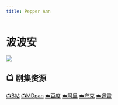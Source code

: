 ```yaml
---
title: Pepper Ann
---
```

# 波波安

![](/assets/image/pepper-ann.jpg)

## **📺 剧集资源** <Badge type="tip" text="B站UP@大袁 译制" />

[📺B站](https://space.bilibili.com/12757085/search/video?keyword=%E6%B3%A2%E6%B3%A2%E5%AE%89) [📺MDpan](https://pan.mdsub.top/zh-CN/%E6%B3%A2%E6%B3%A2%E5%AE%89/) [☁️百度](https://pan.baidu.com/s/1ij8O2UW-qPvbbe7hJ03bBw?pwd=tsgv) [☁️阿里](https://www.alipan.com/s/pp1WHo5cQsj) [☁️夸克](https://pan.quark.cn/s/d3fbba4f2c90) [☁️迅雷](https://pan.xunlei.com/s/VO5ukMFO0_SmuiUqeevwLfqYA1?pwd=y3ri)
